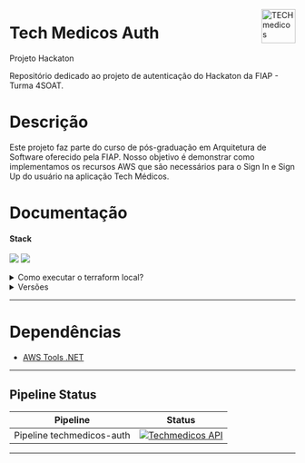 <p dir="auto"><img src="https://github.com/g12-4soat/tech-medicos/blob/main/src/Techmedicos/Adapter/Driver/Techmedicos.Adapter.API/wwwroot/SwaggerUI/images/android-chrome-192x192.png" alt="TECHmedicos" title="TECHmedicos" align="right" height="60" style="max-width: 100%;"></p>

# Tech Medicos Auth
Projeto Hackaton

Repositório dedicado ao projeto de autenticação do Hackaton da FIAP - Turma 4SOAT.

# Descrição

Este projeto faz parte do curso de pós-graduação em Arquitetura de Software oferecido pela FIAP. Nosso objetivo é demonstrar como implementamos os recursos AWS que são necessários para o Sign In e Sign Up do usuário na aplicação Tech Médicos.

# Documentação

<h4 tabindex="-1" dir="auto" data-react-autofocus="true">Stack</h4>

<p>
  <a target="_blank" rel="noopener noreferrer nofollow" href="https://camo.githubusercontent.com/71ae40a5c68bd66e1cb3813f84a5b71dd3c270c8f2506143d33be1c23f0b0783/68747470733a2f2f696d672e736869656c64732e696f2f62616467652f2e4e45542d3531324244343f7374796c653d666f722d7468652d6261646765266c6f676f3d646f746e6574266c6f676f436f6c6f723d7768697465"><img src="https://camo.githubusercontent.com/71ae40a5c68bd66e1cb3813f84a5b71dd3c270c8f2506143d33be1c23f0b0783/68747470733a2f2f696d672e736869656c64732e696f2f62616467652f2e4e45542d3531324244343f7374796c653d666f722d7468652d6261646765266c6f676f3d646f746e6574266c6f676f436f6c6f723d7768697465" data-canonical-src="https://img.shields.io/badge/.NET-512BD4?style=for-the-badge&amp;logo=dotnet&amp;logoColor=white" style="max-width: 100%;"></a>
  <a target="_blank" rel="noopener noreferrer nofollow" href="https://camo.githubusercontent.com/ffd9b9f100120fd49ebdbe8064adec834a0927f7be93551d12804c85fb92a298/68747470733a2f2f696d672e736869656c64732e696f2f62616467652f432532332d3233393132303f7374796c653d666f722d7468652d6261646765266c6f676f3d637368617270266c6f676f436f6c6f723d7768697465"><img src="https://camo.githubusercontent.com/ffd9b9f100120fd49ebdbe8064adec834a0927f7be93551d12804c85fb92a298/68747470733a2f2f696d672e736869656c64732e696f2f62616467652f432532332d3233393132303f7374796c653d666f722d7468652d6261646765266c6f676f3d637368617270266c6f676f436f6c6f723d7768697465" data-canonical-src="https://img.shields.io/badge/CSHARP-6A5ACD.svg?style=for-the-badge&amp;logo=csharp&amp;logoColor=white" style="max-width: 100%;"></a>
</p>

<details>
  <summary>Como executar o terraform local?</summary>
  
## Executando o Projeto
O procedimento para executar o Terraform local é simples e leva poucos passos: 

1. Clone o repositório: _[https://github.com/g12-4soat/techmedicos-auth](https://github.com/g12-4soat/techmedicos-auth.git)_
 
1. Abra a pasta via linha de comando no diretório escolhido no **passo 1**. _Ex.: c:\> cd “c:/techmedicos-auth”_

## Gerando zip das functions .NET
Da raiz do repositório, execute os seguintes comandos no terminal:

### Instalando Tools .NET AWS Lambda 
> c:\techmedicos-auth> dotnet tool install -g Amazon.Lambda.Tools

### Gerando zip das functions .NET
> c:\techmedicos-auth> dotnet lambda package --project-location  src/Serverless/TechMedicosAuth/ --output-package src/Serverless/auth_techmedicos.zip --configuration Release --framework net8.0


## Rodando Terraform

1. Clone o repositório: _[https://github.com/g12-4soat/techmedicos-iac](https://github.com/g12-4soat/techmedicos-iac.git)_
 
1. Da raiz do repositório, entre no diretório ./src/terraform-api-gateway (onde se encontram todos os scripts Terraform necessários para este projeto), e execute os seguintes comandos no terminal:

### Iniciando o Terraform 
> c:\techmedicos-iac/src/terraform-api-gateway> terraform init

### Validando script Terraform
> c:\techmedicos-iac/src/terraform-api-gateway> terraform validate

### Verificando plano de implantação do script 
> c:\techmedicos-iac/src/terraform-api-gateway> terraform plan

### Aplicando plano de implantação do script 
> c:\techmedicos-iac/src/terraform-api-gateway> terraform apply

## Postman 
Para importar as collections do postman, basta acessar os links a seguir:
- Collection: ADD COLLECTION POSTMAN
- Local Environment: ADD ENVIRONMENT

> Quando uma nova instância do API Gateway é criada, uma nova URL é gerada, exigindo a atualização manual da URL na Enviroment do Postman.
  ---

</details>

<details>
  <summary>Versões</summary>

## Software
- C-Sharp - 10.0
- .NET - 8.0
</details>

---
# Dependências
- [AWS Tools .NET](https://aws.amazon.com/pt/sdk-for-net/)

---

## Pipeline Status
| Pipeline | Status |
| --- | --- | 
| Pipeline techmedicos-auth | [![Techmedicos API](https://github.com/g12-4soat/techmedicos-auth/actions/workflows/pipeline.yml/badge.svg)](https://github.com/g12-4soat/techmedicos-auth/actions/workflows/pipeline.yml)

---

